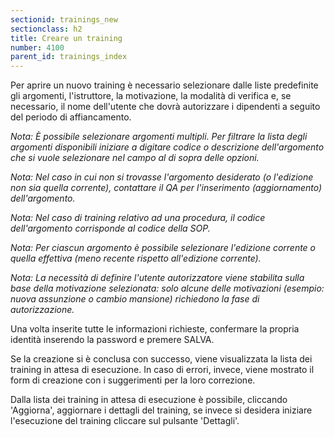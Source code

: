 ```yaml
---
sectionid: trainings_new
sectionclass: h2
title: Creare un training
number: 4100
parent_id: trainings_index
---
```

Per aprire un nuovo training è necessario selezionare dalle liste predefinite gli argomenti, l'istruttore, la motivazione, la modalità di verifica e, se necessario, il nome dell'utente che dovrà autorizzare i dipendenti a seguito del periodo di affiancamento.

_Nota: È possibile selezionare argomenti multipli. Per filtrare la lista degli argomenti disponibili iniziare a digitare codice o descrizione dell'argomento che si vuole selezionare nel campo al di sopra delle opzioni._

_Nota: Nel caso in cui non si trovasse l'argomento desiderato (o l'edizione non sia quella corrente), contattare il QA per l'inserimento (aggiornamento) dell'argomento._

_Nota: Nel caso di training relativo ad una procedura, il codice dell'argomento corrisponde al codice della SOP._

_Nota: Per ciascun argomento è possibile selezionare l'edizione corrente o quella effettiva (meno recente rispetto all'edizione corrente)._

_Nota: La necessità di definire l'utente autorizzatore viene stabilita sulla base della motivazione selezionata: solo alcune delle motivazioni (esempio: nuova assunzione o cambio mansione) richiedono la fase di autorizzazione._

Una volta inserite tutte le informazioni richieste, confermare la propria identità inserendo la password e premere SALVA.

Se la creazione si è conclusa con successo, viene visualizzata la lista dei training in attesa di esecuzione. In caso di errori, invece, viene mostrato il form di creazione con i suggerimenti per la loro correzione.

Dalla lista dei training in attesa di esecuzione è possibile, cliccando 'Aggiorna', aggiornare i dettagli del training, se invece si desidera iniziare l'esecuzione del training cliccare sul pulsante 'Dettagli'.
